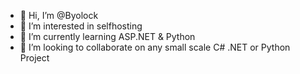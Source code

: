 - 👋 Hi, I’m @Byolock
- 👀 I’m interested in selfhosting
- 🌱 I’m currently learning ASP.NET & Python
- 💞️ I’m looking to collaborate on any small scale C# .NET or Python Project

<!---
Byolock/Byolock is a ✨ special ✨ repository because its `README.md` (this file) appears on your GitHub profile.
You can click the Preview link to take a look at your changes.
--->
